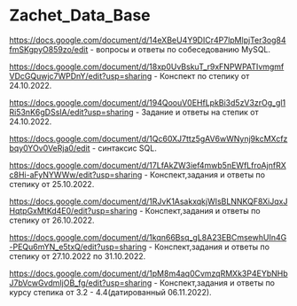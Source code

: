 # Zachet_Data_Base
https://docs.google.com/document/d/14eXBeU4Y9DICr4P7lpMlpjTer3og84fmSKgpyO859zo/edit - вопросы и ответы по собеседованию MySQL.

https://docs.google.com/document/d/18xp0UvBskuT_r9xFNPWPATIvmgmfVDcGQuwjc7WPDnY/edit?usp=sharing - Конспект по степику от 24.10.2022.

https://docs.google.com/document/d/194QoouV0EHfLpkBi3d5zV3zrOg_gl1Ri53nK6gDSsIA/edit?usp=sharing - Задание и ответы на степик от 24.10.2022.

https://docs.google.com/document/d/1Qc60XJ7ttz5gAV6wWNynj9kcMXcfzbqy0YOv0VeRja0/edit - синтаксис SQL.

https://docs.google.com/document/d/17LfAkZW3ief4mwb5nEWfLfroAjnfRXc8Hi-aFyNYWWw/edit?usp=sharing -  Конспект,задания и ответы по степику от 25.10.2022.

https://docs.google.com/document/d/1RJvK1AsakxqkjWIsBLNNKQF8XiJqxJHqtpGxMtKd4E0/edit?usp=sharing - Конспект,задания и ответы по степику от 26.10.2022.

https://docs.google.com/document/d/1kqn66Bsq_gL8A23EBCmsewhUIn4G-PEQu6mYN_e5txQ/edit?usp=sharing - Конспект,задания и ответы по степику от 27.10.2022 по 31.10.2022.

https://docs.google.com/document/d/1pM8m4aq0CvmzqRMXk3P4EYbNHbJ7bVcwGvdmIjOB_fg/edit?usp=sharing - Конспект,задания и ответы по курсу степика от 3.2 - 4.4(датированный 06.11.2022).
